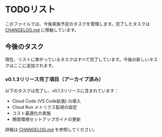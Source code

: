 # TODOリスト

このファイルでは、今後実施予定のタスクを管理します。完了したタスクは [CHANGELOG.md](./CHANGELOG.md) に移動しています。

## 今後のタスク

現在、リストに挙がっているタスクはすべて完了しています。今後の新しいタスクはここに追加されます。

### v0.1.3リリース完了項目（アーカイブ済み）

以下のタスクは完了し、v0.1.3リリースに含まれています：

- Cloud Code (VS Code拡張) の導入
- Cloud Run メトリクス監視の設定
- コスト最適化の実施
- 開発環境セットアップガイドの更新

詳細は [CHANGELOG.md](./CHANGELOG.md) を参照してください。
